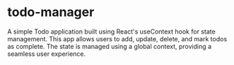 # todo-manager
A simple Todo application built using React's useContext hook for state management. This app allows users to add, update, delete, and mark todos as complete. The state is managed using a global context, providing a seamless user experience.
